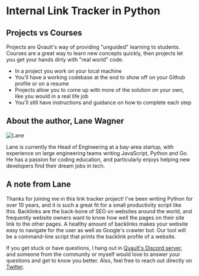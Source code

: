 # Internal Link Tracker in Python

## Projects vs Courses

Projects are Qvault's way of providing "unguided" learning to students. Courses are a great way to learn new concepts quickly, then projects let you get your hands dirty with "real world" code.

* In a project you work on your local machine
* You'll have a working codebase at the end to show off on your Github profile or on a resume
* Projects allow you to come up with more of the solution on your own, like you would in a real life job
* You'll still have instructions and guidance on how to complete each step

## About the author, Lane Wagner

![Lane](https://pbs.twimg.com/profile_images/1452275557048143884/Tz4AWu6U_200x200.jpg)

Lane is currently the Head of Engineering at a bay-area startup, with experience on large engineering teams writing JavaScript, Python and Go. He has a passion for coding education, and particularly enjoys helping new developers find their dream jobs in tech.

## A note from Lane

Thanks for joining me in this link tracker project! I've been writing Python for over 10 years, and it is such a great fit for a small productivity script like this. Backlinks are the back-bone of SEO on websites around the world, and frequently website owners want to know how well the pages on their site link to the other pages. A healthy amount of backlinks makes your website easy to navigate for the user as well as Google's crawler bot. Our tool will be a command-line script that prints the backlink profile of a website.

If you get stuck or have questions, I hang out in [Qvault's Discord server](https://discord.com/invite/EEkFwbv), and someone from the community or myself would love to answer your questions and get to know you better. Also, feel free to reach out directly on [Twitter](https://twitter.com/wagslane).
